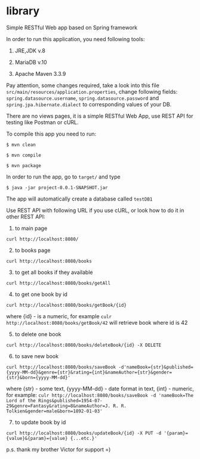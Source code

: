 # library

Simple RESTful Web app based on Spring framework

In order to run this application, you need following tools:

1) JRE,JDK v.8

2) MariaDB v.10
  
3) Apache Maven 3.3.9

Pay attention, some changes required, take a look into this file `src/main/resources/application.properties`, change following fields: `spring.datasource.username`, `spring.datasource.password` and `spring.jpa.hibernate.dialect` to corresponding values of your DB.

There are no views pages, it is a simple RESTful Web App, use REST API for testing like Postman or cURL.

To compile this app you need to run:

`$ mvn clean`

`$ mvn compile`

`$ mvn package`

In order to run the app, go to `target/` and type

`$ java -jar project-0.0.1-SNAPSHOT.jar`

The app will automatically create a database called `testDB1`

Use REST API with following URL if you use cURL, or look how to do it in other REST API:

1. to main page

`curl http://localhost:8080/`

2. to books page

`curl http://localhost:8080/books`

3. to get all books if they available

`curl http://localhost:8080/books/getAll`

4. to get one book by id

`curl http://localhost:8080/books/getBook/{id}`

where {id} - is a numeric, for example `culr http://localhost:8080/books/getBook/42`  will retrieve book where id is 42

5. to delete one book

`curl http://localhost:8080/books/deleteBook/{id} -X DELETE`

6. to save new book

`curl http://localhost:8080/books/saveBook -d'nameBook={str}&published={yyyy-MM-dd}&genre={str}&rating={int}&nameAuthor={str}&gender={str}&born={yyyy-MM-dd}'`

where {str} - some text, {yyyy-MM-dd} - date format in text, {int} - numeric, for example: `culr http://localhost:8080/books/saveBook -d 'nameBook=The Lord of the Rings&published=1954-07-29&genre=Fantasy&rating=8&nameAuthor=J. R. R. Tolkien&gender=male&born=1892-01-03'`

7. to update book by id

`curl http://localhost:8080/books/updateBook/{id} -X PUT -d '{param}={value}&{param}={value} {...etc.}'`


p.s. thank my brother Victor for support =) 
